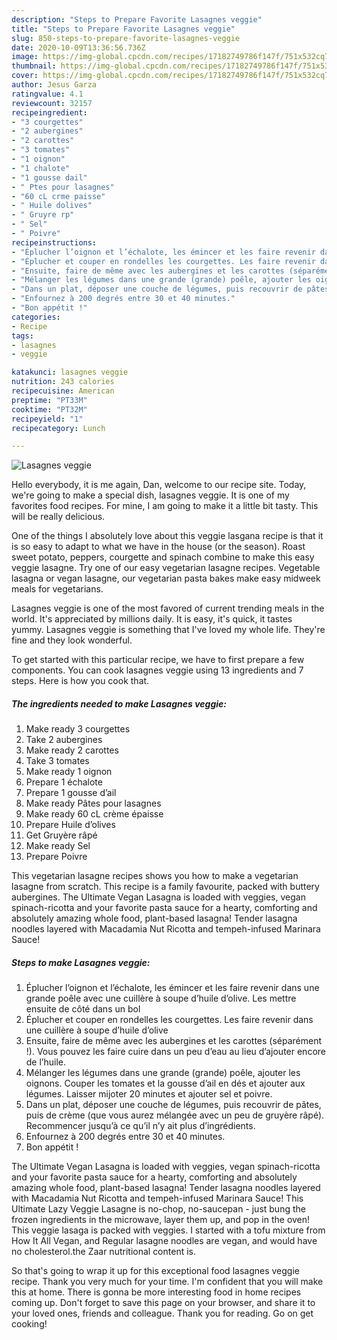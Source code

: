 ```yaml
---
description: "Steps to Prepare Favorite Lasagnes veggie"
title: "Steps to Prepare Favorite Lasagnes veggie"
slug: 850-steps-to-prepare-favorite-lasagnes-veggie
date: 2020-10-09T13:36:56.736Z
image: https://img-global.cpcdn.com/recipes/17182749786f147f/751x532cq70/lasagnes-veggie-photo-principale-de-la-recette.jpg
thumbnail: https://img-global.cpcdn.com/recipes/17182749786f147f/751x532cq70/lasagnes-veggie-photo-principale-de-la-recette.jpg
cover: https://img-global.cpcdn.com/recipes/17182749786f147f/751x532cq70/lasagnes-veggie-photo-principale-de-la-recette.jpg
author: Jesus Garza
ratingvalue: 4.1
reviewcount: 32157
recipeingredient:
- "3 courgettes"
- "2 aubergines"
- "2 carottes"
- "3 tomates"
- "1 oignon"
- "1 chalote"
- "1 gousse dail"
- " Ptes pour lasagnes"
- "60 cL crme paisse"
- " Huile dolives"
- " Gruyre rp"
- " Sel"
- " Poivre"
recipeinstructions:
- "Éplucher l’oignon et l’échalote, les émincer et les faire revenir dans une grande poêle avec une cuillère à soupe d’huile d’olive. Les mettre ensuite de côté dans un bol"
- "Éplucher et couper en rondelles les courgettes. Les faire revenir dans une cuillère à soupe d’huile d’olive"
- "Ensuite, faire de même avec les aubergines et les carottes (séparément !). Vous pouvez les faire cuire dans un peu d’eau au lieu d’ajouter encore de l’huile."
- "Mélanger les légumes dans une grande (grande) poêle, ajouter les oignons. Couper les tomates et la gousse d’ail en dés et ajouter aux légumes. Laisser mijoter 20 minutes et ajouter sel et poivre."
- "Dans un plat, déposer une couche de légumes, puis recouvrir de pâtes, puis de crème (que vous aurez mélangée avec un peu de gruyère râpé). Recommencer jusqu’à ce qu’il n’y ait plus d’ingrédients."
- "Enfournez à 200 degrés entre 30 et 40 minutes."
- "Bon appétit !"
categories:
- Recipe
tags:
- lasagnes
- veggie

katakunci: lasagnes veggie 
nutrition: 243 calories
recipecuisine: American
preptime: "PT33M"
cooktime: "PT32M"
recipeyield: "1"
recipecategory: Lunch

---
```



![Lasagnes veggie](https://img-global.cpcdn.com/recipes/17182749786f147f/751x532cq70/lasagnes-veggie-photo-principale-de-la-recette.jpg)

Hello everybody, it is me again, Dan, welcome to our recipe site. Today, we're going to make a special dish, lasagnes veggie. It is one of my favorites food recipes. For mine, I am going to make it a little bit tasty. This will be really delicious.

One of the things I absolutely love about this veggie lasgana recipe is that it is so easy to adapt to what we have in the house (or the season). Roast sweet potato, peppers, courgette and spinach combine to make this easy veggie lasagne. Try one of our easy vegetarian lasagne recipes. Vegetable lasagna or vegan lasagne, our vegetarian pasta bakes make easy midweek meals for vegetarians.

Lasagnes veggie is one of the most favored of current trending meals in the world. It's appreciated by millions daily. It is easy, it's quick, it tastes yummy. Lasagnes veggie is something that I've loved my whole life. They're fine and they look wonderful.


To get started with this particular recipe, we have to first prepare a few components. You can cook lasagnes veggie using 13 ingredients and 7 steps. Here is how you cook that.

<!--inarticleads1-->

##### The ingredients needed to make Lasagnes veggie:

1. Make ready 3 courgettes
1. Take 2 aubergines
1. Make ready 2 carottes
1. Take 3 tomates
1. Make ready 1 oignon
1. Prepare 1 échalote
1. Prepare 1 gousse d’ail
1. Make ready  Pâtes pour lasagnes
1. Make ready 60 cL crème épaisse
1. Prepare  Huile d’olives
1. Get  Gruyère râpé
1. Make ready  Sel
1. Prepare  Poivre


This vegetarian lasagne recipes shows you how to make a vegetarian lasagne from scratch. This recipe is a family favourite, packed with buttery aubergines. The Ultimate Vegan Lasagna is loaded with veggies, vegan spinach-ricotta and your favorite pasta sauce for a hearty, comforting and absolutely amazing whole food, plant-based lasagna! Tender lasagna noodles layered with Macadamia Nut Ricotta and tempeh-infused Marinara Sauce! 

<!--inarticleads2-->

##### Steps to make Lasagnes veggie:

1. Éplucher l’oignon et l’échalote, les émincer et les faire revenir dans une grande poêle avec une cuillère à soupe d’huile d’olive. Les mettre ensuite de côté dans un bol
1. Éplucher et couper en rondelles les courgettes. Les faire revenir dans une cuillère à soupe d’huile d’olive
1. Ensuite, faire de même avec les aubergines et les carottes (séparément !). Vous pouvez les faire cuire dans un peu d’eau au lieu d’ajouter encore de l’huile.
1. Mélanger les légumes dans une grande (grande) poêle, ajouter les oignons. Couper les tomates et la gousse d’ail en dés et ajouter aux légumes. Laisser mijoter 20 minutes et ajouter sel et poivre.
1. Dans un plat, déposer une couche de légumes, puis recouvrir de pâtes, puis de crème (que vous aurez mélangée avec un peu de gruyère râpé). Recommencer jusqu’à ce qu’il n’y ait plus d’ingrédients.
1. Enfournez à 200 degrés entre 30 et 40 minutes.
1. Bon appétit !


The Ultimate Vegan Lasagna is loaded with veggies, vegan spinach-ricotta and your favorite pasta sauce for a hearty, comforting and absolutely amazing whole food, plant-based lasagna! Tender lasagna noodles layered with Macadamia Nut Ricotta and tempeh-infused Marinara Sauce! This Ultimate Lazy Veggie Lasagne is no-chop, no-saucepan - just bung the frozen ingredients in the microwave, layer them up, and pop in the oven! This veggie lasaga is packed with veggies. I started with a tofu mixture from How It All Vegan, and Regular lasagne noodles are vegan, and would have no cholesterol.the Zaar nutritional content is. 

So that's going to wrap it up for this exceptional food lasagnes veggie recipe. Thank you very much for your time. I'm confident that you will make this at home. There is gonna be more interesting food in home recipes coming up. Don't forget to save this page on your browser, and share it to your loved ones, friends and colleague. Thank you for reading. Go on get cooking!
